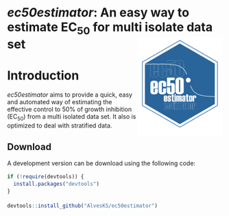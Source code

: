 
# *ec50estimator*: An easy way to estimate EC<sub>50</sub> for multi isolate data set <img width = 200px align = right src="man/figures/logo.png" >

# Introduction

*ec50estimator* aims to provide a quick, easy and automated way of estimating the effective control to 50% of growth inhibition (EC<sub>50</sub>) from a multi isolated data set. It also is optimized to deal with stratified data.

## Download 
A development version can be download using the following code: 

``` r
if (!require(devtools)) {
  install.packages("devtools")
}

devtools::install_github("AlvesKS/ec50estimator")
```
